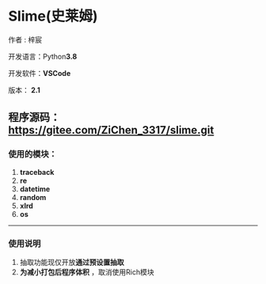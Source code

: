 # **Slime(史莱姆)**
作者 : 梓宸

开发语言：Python**3.8**

开发软件：**VSCode**

版本： **2.1** 

程序源码：https://gitee.com/ZiChen_3317/slime.git
---
### **使用的模块：**
1.  **traceback** 
2. **re**
3. **datetime**
4. **random**
5. **xlrd**
6. **os**
---
### **​使用说明**
1. 抽取功能现仅开放**通过预设置抽取**
2.  **为减小打包后程序体积** ，取消使用Rich模块